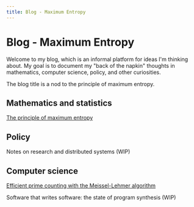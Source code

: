 ```yaml
---
title: Blog - Maximum Entropy
---
```


# Blog - Maximum Entropy

Welcome to my blog, which is an informal platform for ideas I'm thinking about.  My goal is to document my "back of the napkin" thoughts in mathematics, computer science, policy, and other curiosities.

The blog title is a nod to the principle of maximum entropy.

## Mathematics and statistics

[The principle of maximum entropy](posts/2019-01-01-maximum-entropy.html)

## Policy

Notes on research and distributed systems (WIP)

## Computer science

[Efficient prime counting with the Meissel-Lehmer algorithm](posts/2016-12-23-prime-counting.html)

Software that writes software: the state of program synthesis (WIP)

